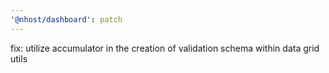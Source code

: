 ```yaml
---
'@nhost/dashboard': patch
---
```


fix: utilize accumulator in the creation of validation schema within data grid utils
